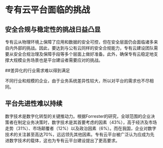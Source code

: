 # 专有云平台面临的挑战

## 安全合规与稳定性的挑战日益凸显

专有云从物理环境上保障了应用和数据的安全可控，但在安全层面仍会面临诸多来自内外部的挑战。因此，要达到与公有云同样的安全合规能力，专有云建设团队需要从安全合规治理及保障手段等多个层面上做好准备。此外，确保专有云稳定地支撑大规模业务场景也是平台建设者需要应对的挑战。

##差异化的行业需求难以得到满足

不同行业和规模的企业，由于业务系统差异性较大，所以对平台的需求也不尽相同。

## 平台先进性难以持续

数字技术是数字化转型的关键推动力。根据Forrester的研究，全球范围的企业决策者在制定业务决策时，数字技术是其首要考虑的因素（43%），高于经济及市场走势（31%）、市场颠覆者（12%）以及政治因素（6%）。而在我国，企业对数字技术的关注甚至高达70%，远远领先其他因素。专有云平台被广泛认为应成为先进数字技术的载体，这也为专有云平台建设提出了更高要求。





